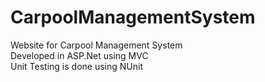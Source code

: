 # CarpoolManagementSystem


Website for Carpool Management System <br/>
Developed in ASP.Net using MVC <br/>
Unit Testing is done using NUnit <br/>
